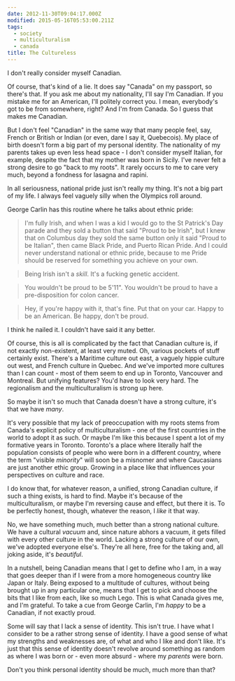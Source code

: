 ```yaml
---
date: 2012-11-30T09:04:17.000Z
modified: 2015-05-16T05:53:00.211Z
tags:
  - society
  - multiculturalism
  - canada
title: The Cultureless
---
```


I don't really consider myself Canadian.

Of course, that's kind of a lie.  It does say "Canada" on my passport, so
there's that.  If you ask me about my nationality, I'll say I'm Canadian.
If you mistake me for an American, I'll politely correct you.  I mean,
everybody's got to be from somewhere, right?  And I'm from Canada.  So I
guess that makes me Canadian.

But I don't feel "Canadian" in the same way that many people feel, say,
French or British or Indian (or even, dare I say it, Quebecois).  My place
of birth doesn't form a big part of my personal identity.  The nationality
of my parents takes up even less head space - I don't consider myself
Italian, for example, despite the fact that my mother was born in Sicily.
I've never felt a strong desire to go "back to my roots".  It rarely occurs
to me to care very much, beyond a fondness for lasagna and rapini.

In all seriousness, national pride just isn't really my thing.  It's not a
big part of my life.  I always feel vaguely silly when the Olympics roll
around.

George Carlin has this routine where he talks about ethnic pride:

> I'm fully Irish, and when I was a kid I would go to the St Patrick's Day
parade and they sold a button that said "Proud to be Irish", but I knew that
on Columbus day they sold the same button only it said "Proud to be
Italian", then came Black Pride, and Puerto Rican Pride. And I could never
understand national or ethnic pride, because to me Pride should be reserved
for something you achieve on your own.

>Being Irish isn't a *skill*. It's a fucking genetic accident.

>You wouldn't be proud to be 5'11". You wouldn't be proud to have a
pre-disposition for colon cancer.

>Hey, if you're happy with it, that's fine.  Put that on your car.  Happy to
be an American.  Be happy, don't be proud.

I think he nailed it.  I couldn't have said it any better.

Of course, this is all is complicated by the fact that Canadian culture is,
if not exactly non-existent, at least very muted.  Oh, various pockets of
stuff certainly exist.  There's a Maritime culture out east, a vaguely
hippie culture out west, and French culture in Quebec.  And we've imported
more cultures than I can count - most of them seem to end up in Toronto,
Vancouver and Montreal.  But unifying features?  You'd have to look very
hard.  The regionalism and the multiculturalism is strong up here.

So maybe it isn't so much that Canada doesn't have a strong culture, it's
that we have *many*.

It's very possible that my lack of preoccupation with my roots stems from
Canada's explicit policy of multiculturalism - one of the first countries in
the world to adopt it as such.  Or maybe I'm like this because I spent a lot
of my formative years in Toronto.  Toronto's a place where literally half
the population consists of people who were born in a different country,
where the term "visible *minority*" will soon be a misnomer and where
Caucasians are just another ethic group.  Growing in a place like that
influences your perspectives on culture and race.

I do know that, for whatever reason, a unified, strong Canadian culture, if
such a thing exists, is hard to find.  Maybe it's because of the
multiculturalism, or maybe I'm reversing cause and effect, but there it is.
To be perfectly honest, though, whatever the reason, I *like* it that way.

No, we have something much, much better than a strong national culture.  We
have a cultural *vacuum* and, since nature abhors a vacuum, it gets filled
with every other culture in the world.  Lacking a strong culture of our own,
we've adopted everyone else's.  They're all here, free for the taking and,
all joking aside, it's *beautiful*.

In a nutshell, being Canadian means that I get to define who I am, in a way
that goes deeper than if I were from a more homogeneous country like Japan
or Italy.  Being exposed to a multitude of cultures, without being brought
up in any particular one, means that I get to pick and choose the bits that
I like from each, like so much Lego.  This is what Canada gives me, and I'm
grateful.  To take a cue from George Carlin, I'm *happy* to be a Canadian,
if not exactly proud.

Some will say that I lack a sense of identity.  This isn't true.  I have
what I consider to be a rather strong sense of identity.  I have a good
sense of what my strengths and weaknesses are, of what and who I like and
don't like.  It's just that this sense of identity doesn't revolve around
something as random as where I was born or - even more absurd - where my
*parents* were born.

Don't you think personal identity should be much, much more than that?
